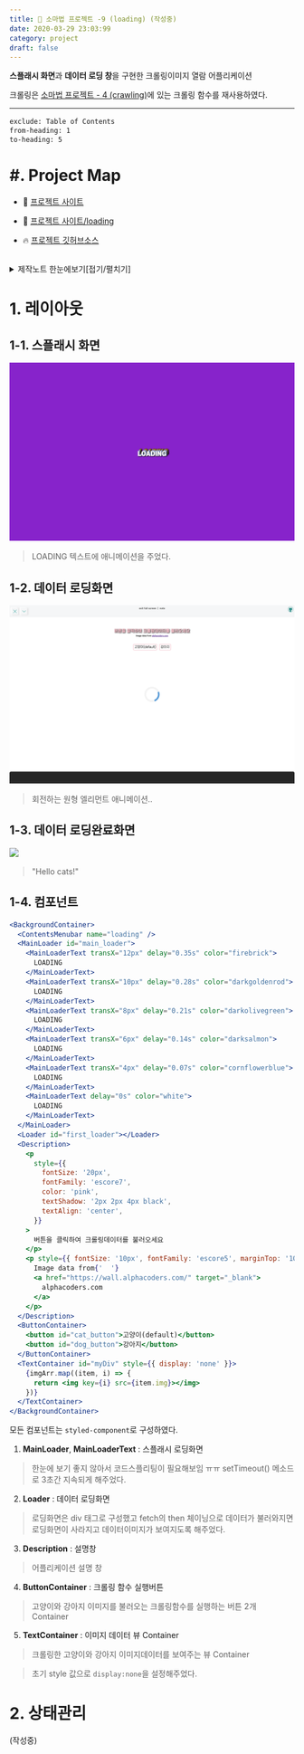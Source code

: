 ```yaml
---
title: 🔮 소마법 프로젝트 -9 (loading) (작성중)
date: 2020-03-29 23:03:99
category: project
draft: false
---
```


**스플래시 화면**과 **데이터 로딩 창**을 구현한 크롤링이미지 열람 어플리케이션

크롤링은 [소마법 프로젝트 - 4 (crawling)](https://taeny.dev/project/%EC%86%8C%EB%A7%88%EB%B2%95-%ED%94%84%EB%A1%9C%EC%A0%9D%ED%8A%B84/)에 있는 크롤링 함수를 재사용하였다.

<hr/>

```toc
exclude: Table of Contents
from-heading: 1
to-heading: 5
```

# \#. Project Map

- :apple: <a href="https://small-magic-project.now.sh/" target="_blank">프로젝트 사이트</a>

- :apple: <a href="https://small-magic-project.now.sh/loading" target="_blank">프로젝트 사이트/loading</a>

* :fire: <a href="https://github.com/taenykim/small-magic-project" target="_blank">프로젝트 깃허브소스</a>

<br/>

<details>
<summary>제작노트 한눈에보기[접기/펼치기]</summary>
<div markdown="1">

- [소마법 프로젝트 - 1 (container)](https://taeny.dev/project/%EC%86%8C%EB%A7%88%EB%B2%95-%ED%94%84%EB%A1%9C%EC%A0%9D%ED%8A%B81/)

- [소마법 프로젝트 - 2 (calculator)](https://taeny.dev/project/%EC%86%8C%EB%A7%88%EB%B2%95-%ED%94%84%EB%A1%9C%EC%A0%9D%ED%8A%B82/)

- [소마법 프로젝트 - 3 (graph)](https://taeny.dev/project/%EC%86%8C%EB%A7%88%EB%B2%95-%ED%94%84%EB%A1%9C%EC%A0%9D%ED%8A%B83/)

- [소마법 프로젝트 - 4 (crawling)](https://taeny.dev/project/%EC%86%8C%EB%A7%88%EB%B2%95-%ED%94%84%EB%A1%9C%EC%A0%9D%ED%8A%B84/)

- [소마법 프로젝트 - 5 (today)](https://taeny.dev/project/%EC%86%8C%EB%A7%88%EB%B2%95-%ED%94%84%EB%A1%9C%EC%A0%9D%ED%8A%B85/)

- [소마법 프로젝트 - 6 (jjal)](https://taeny.dev/project/%EC%86%8C%EB%A7%88%EB%B2%95-%ED%94%84%EB%A1%9C%EC%A0%9D%ED%8A%B86/)

- [소마법 프로젝트 - 7 (avengers)](https://taeny.dev/project/%EC%86%8C%EB%A7%88%EB%B2%95-%ED%94%84%EB%A1%9C%EC%A0%9D%ED%8A%B87/)

- [소마법 프로젝트 - 8 (maskmap)](https://taeny.dev/project/%EC%86%8C%EB%A7%88%EB%B2%95-%ED%94%84%EB%A1%9C%EC%A0%9D%ED%8A%B88/)

- [소마법 프로젝트 - 9 (loading)](https://taeny.dev/project/%EC%86%8C%EB%A7%88%EB%B2%95-%ED%94%84%EB%A1%9C%EC%A0%9D%ED%8A%B89/)

</div>
</details>

# 1. 레이아웃

## 1-1. 스플래시 화면

![](./images/loading1.png)

> LOADING 텍스트에 애니메이션을 주었다.

## 1-2. 데이터 로딩화면

![](./images/loading2.png)

> 회전하는 원형 엘리먼트 애니메이션..

## 1-3. 데이터 로딩완료화면

![](./images/loading3.png)

> "Hello cats!"

## 1-4. 컴포넌트

```jsx
<BackgroundContainer>
  <ContentsMenubar name="loading" />
  <MainLoader id="main_loader">
    <MainLoaderText transX="12px" delay="0.35s" color="firebrick">
      LOADING
    </MainLoaderText>
    <MainLoaderText transX="10px" delay="0.28s" color="darkgoldenrod">
      LOADING
    </MainLoaderText>
    <MainLoaderText transX="8px" delay="0.21s" color="darkolivegreen">
      LOADING
    </MainLoaderText>
    <MainLoaderText transX="6px" delay="0.14s" color="darksalmon">
      LOADING
    </MainLoaderText>
    <MainLoaderText transX="4px" delay="0.07s" color="cornflowerblue">
      LOADING
    </MainLoaderText>
    <MainLoaderText delay="0s" color="white">
      LOADING
    </MainLoaderText>
  </MainLoader>
  <Loader id="first_loader"></Loader>
  <Description>
    <p
      style={{
        fontSize: '20px',
        fontFamily: 'escore7',
        color: 'pink',
        textShadow: '2px 2px 4px black',
        textAlign: 'center',
      }}
    >
      버튼을 클릭하여 크롤링데이터를 불러오세요
    </p>
    <p style={{ fontSize: '10px', fontFamily: 'escore5', marginTop: '10px' }}>
      Image data from{'  '}
      <a href="https://wall.alphacoders.com/" target="_blank">
        alphacoders.com
      </a>
    </p>
  </Description>
  <ButtonContainer>
    <button id="cat_button">고양이(default)</button>
    <button id="dog_button">강아지</button>
  </ButtonContainer>
  <TextContainer id="myDiv" style={{ display: 'none' }}>
    {imgArr.map((item, i) => {
      return <img key={i} src={item.img}></img>
    })}
  </TextContainer>
</BackgroundContainer>
```

모든 컴포넌트는 `styled-component`로 구성하였다.

1. **MainLoader**, **MainLoaderText** : 스플래시 로딩화면

> 한눈에 보기 좋지 않아서 코드스플리팅이 필요해보임 ㅠㅠ setTimeout() 메소드로 3초간 지속되게 해주었다.

2. **Loader** : 데이터 로딩화면

> 로딩화면은 div 태그로 구성했고 fetch의 then 체이닝으로 데이터가 불러와지면 로딩화면이 사라지고 데이터이미지가 보여지도록 해주었다.

3. **Description** : 설명창

> 어플리케이션 설명 창

4. **ButtonContainer** : 크롤링 함수 실행버튼

> 고양이와 강아지 이미지를 불러오는 크롤링함수를 실행하는 버튼 2개 Container

5. **TextContainer** : 이미지 데이터 뷰 Container

> 크롤링한 고양이와 강아지 이미지데이터를 보여주는 뷰 Container

> 초기 style 값으로 `display:none`을 설정해주었다.

# 2. 상태관리

(작성중)
